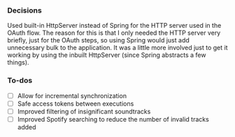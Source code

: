### Decisions

Used built-in HttpServer instead of Spring for the HTTP server used in the OAuth flow. The reason for this is that I only needed the HTTP server very briefly, just for the OAuth steps, so using Spring would just add unnecessary bulk to the application. It was a little more involved just to get it working by using the inbuilt HttpServer (since Spring abstracts a few things).

### To-dos

+ [ ] Allow for incremental synchronization 
+ [ ] Safe access tokens between executions
+ [ ] Improved filtering of insignificant soundtracks
+ [ ] Improved Spotify searching to reduce the number of invalid tracks added